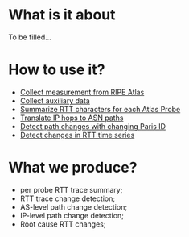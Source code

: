 # What is it about
To be filled...

# How to use it?
* [Collect measurement from RIPE Atlas](docs/data_collection.md)
* [Collect auxiliary data](docs/auxiliary_data.md)
* [Summarize RTT characters for each Atlas Probe](docs/rtt_summary.md)
* [Translate IP hops to ASN paths](docs/ip2asn.md)
* [Detect path changes with changing Paris ID](docs/path_change.md)
* [Detect changes in RTT time series](docs/rtt_cpt.md)

# What we produce?
* per probe RTT trace summary;
* RTT trace change detection;
* AS-level path change detection;
* IP-level path change detection;
* Root cause RTT changes;